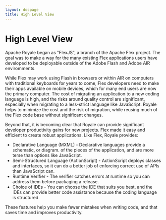 ```yaml
---
layout: docpage
title: High Level View
---
```

<!-- Based on material written by Peter Ent and modified by Tom Chiverton: https://cwiki.apache.org/confluence/pages/viewpage.action?pageId=34013930 -->

# High Level View

Apache Royale began as "FlexJS", a branch of the Apache Flex project. The goal was to make a way for the many existing Flex applications users have developed to be deployable outside of the Adobe Flash and Adobe AIR enviromments.

While Flex may work using Flash in browsers or within AIR on computers with traditional keyboards for years to come, Flex developers need to make their apps available on mobile devices, which for many end users are now the primary computer. The cost of migrating an application to a new coding language is high, and the risks around quality control are significant, especially when migrating to a less-strict language like JavaScript. Royale helps to minimize the cost and the risk of migration, while reusing much of the Flex code base without significant changes.

Beyond that, it is becoming clear that Royale can provide significant developer productivity gains for new projects. Flex made it easy and efficient to create robust applications. Like Flex, Royale provides:

- Declarative Language (MXML) - Declarative languages provide a schematic, or diagram. of the pieces of the application, and are more terse than options like JavaScript.
- Semi-Structured Language (ActionScript) - ActionScript deploys classes and interfaces, so it can do a better job of enforcing correct use of APIs than JavaScript can.
- Runtime Verifier - The verifier catches errors at runtime so you can address them before packaging a release.
- Choice of IDEs -  You can choose the IDE that suits you best, and the IDEs can provide better code assistance because the coding language is structured.

These features help you make fewer mistakes when writing code, and that saves time and improves productivity.  

<!-- Coming soon: LINK TO OM's UPDATED SLIDE SHOW http://events.linuxfoundation.org/sites/events/files/slides/FlexJS_ApacheCon_2015.pdf -->
